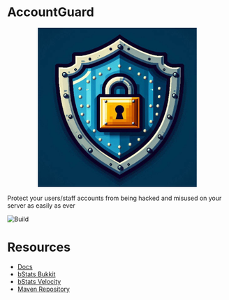 # AccountGuard
<p align="center">
    <img src="https://raw.githubusercontent.com/Adrigamer2950/AccountGuard/master/logo.jpeg" height="364" alt="Logo" />
</p>

Protect your users/staff accounts from being hacked and misused on your server as easily as ever

![Build](https://github.com/Adrigamer2950/AdriAPI/actions/workflows/build.yml/badge.svg)

# Resources
- [Docs](https://docs.devadri.es)
- [bStats Bukkit](https://bstats.org/plugin/bukkit/AccountGuard%20Bukkit/20823)
- [bStats Velocity](https://bstats.org/plugin/velocity/AccountGuard%20Velocity/23194)
- [Maven Repository](https://repo.devadri.es)
